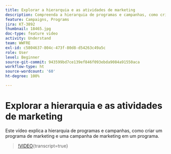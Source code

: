 ```yaml
---
title: Explorar a hierarquia e as atividades de marketing
description: Compreenda a hierarquia de programas e campanhas, como criar um programa de marketing e uma campanha de marketing em um programa.
feature: Campaigns, Programs
jira: KT-3892
thumbnail: 18465.jpg
doc-type: feature video
activity: Understand
team: WWFRE
exl-id: c5804637-804c-473f-80d8-d54263c49a5c
role: User
level: Beginner
source-git-commit: 943599bd7ce139ef846f093ebda9084a91550aca
workflow-type: ht
source-wordcount: '60'
ht-degree: 100%

---
```


# Explorar a hierarquia e as atividades de marketing

Este vídeo explica a hierarquia de programas e campanhas, como criar um programa de marketing e uma campanha de marketing em um programa.

>[!VIDEO](https://video.tv.adobe.com/v/18465?learn=on){transcript=true}

